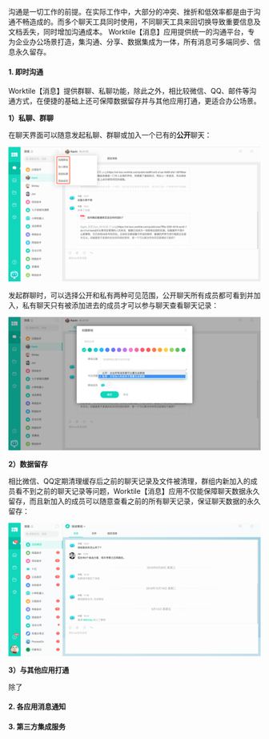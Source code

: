 沟通是一切工作的前提。在实际工作中，大部分的冲突、挫折和低效率都是由于沟通不畅造成的。而多个聊天工具同时使用，不同聊天工具来回切换导致重要信息及文档丢失，同时增加沟通成本。
Worktile【消息】应用提供统一的沟通平台，专为企业办公场景打造，集沟通、分享、数据集成为一体，所有消息可多端同步、信息永久留存。

#### 1. 即时沟通

Worktile【消息】提供群聊、私聊功能，除此之外，相比较微信、QQ、邮件等沟通方式，在便捷的基础上还可保障数据留存并与其他应用打通，更适合办公场景。

**1）私聊、群聊**

在聊天界面可以随意发起私聊、群聊或加入一个已有的**公开**聊天：

![](/assets/消息-聊天.png)

发起群聊时，可以选择公开和私有两种可见范围，公开聊天所有成员都可看到并加入，私有聊天只有被添加进去的成员才可以参与聊天查看聊天记录：

![](/assets/消息-群聊.png)

**2）数据留存**

相比微信、QQ定期清理缓存后之前的聊天记录及文件被清理，群组内新加入的成员看不到之前的聊天记录等问题，Worktile【消息】应用不仅能保障聊天数据永久留存，而且新加入的成员可以随意查看之前的所有聊天记录，保证聊天数据的永久留存：

![](/assets/消息-数据留存.png)

**3）与其他应用打通**

除了


#### 2. 各应用消息通知



#### 3. 第三方集成服务





